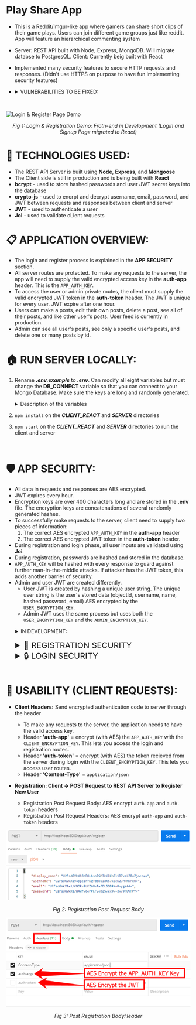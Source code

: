 # Play Share App

* This is a Reddit/Imgur-like app where gamers can share short clips of their game plays. Users can join different game groups just like reddit. App will feature an hierarchical commenting system
* Server: REST API built with Node, Express, MongoDB. Will migrate databse to PostgresQL. Client: Currently beig built with React
* Implemented many security features to secure HTTP requests and responses. (Didn't use HTTPS on purpose to have fun implementing security features)

* <details>      
  <summary > VULNERABILITIES TO BE FIXED:   </summary> 
  
  * Encrypted Information send via headers will neeed to be sent using Authentication headers. 
  * JWT is created using concatenated user data that is AES encrypted + `USER_SECRET_KEY` and `ADMIN_SECRET_KEY`. JWT shouldn't be made using meaningful info, will add a salt
  * Attacker can make requests by using the encrypted **app-auth** header and encrrypted JWT. To prevent this, will change `APP_AUTH_KEY` after every response. 
  * `ADMIN_SECRET_KEY`, `USER_SECRET_KEY`, `SERVER_ENCRYPTION_KEY`, `CLIENT_ENCRYPTION_KEY` will all be hashed every hour to prevent attackers that know the keys from making further requests. 
  * Authetication headers 
    
 </details>

<br/>

![Login & Register Page Demo](login_register_demo.gif)

<div style="text-align:center;   font-style: italic;">
    Fig 1:  Login & Registration Demo: Frotn-end in Development (Login and Signup Page migrated to React)
</div>

# 📌 TECHNOLOGIES USED:
* The REST API Server is built using **Node**, **Express**, and **Mongoose**
* The Client side is still in production and is being built with **React**
* **bcrypt** - used to store hashed passwords and user JWT secret keys into the database
* **crypto-js** - used to encrpt and decrypt username, email, password, and JWT between requests and responses between client and server
* **JWT** - used to authenticate a user
* **Joi** - used to validate cLient requests


# 📋 APPLICATION OVERVIEW:
* The login and register process is explained in the **APP SECURITY** section.
* All server routes are protected. To make any requests to the server, the app will need to supply the valid encrypted access key in the **auth-app** header. This is the `APP_AUTH_KEY`. 
* To access the user or admin private routes, the client must supply the valid encrypted JWT token in the **auth-token** header. The JWT is unique for every user. JWT expire after one hour. 
* Users can make a posts, edit their own posts, delete a post, see all of their posts, and like other user's posts. User feed is currently in production.
* Admin can see all user's posts, see only a specific user's posts, and delete one or many posts by id. 

 

# 🏠 RUN SERVER LOCALLY:
1) Rename ***.env.example*** to ***.env***. Can modify all eight variables but must change the **DB_CONNECT** variable so that you can connect to your Mongo Database. Make sure the keys are long and randomly generated. 
    <details>      
      <summary> Description of the variables </summary>
    
      * `DB_CONNECT`  - Store your MongoDB Connection URL
      * `ADMIN_EMAIL` - This is the email address of the admin account.
      * `APP_AUTH_KEY` - (Will be hashed every request) Need this key to give the client permission to talk to the server. This is to stop unauthorized apps to attack the server with new user registrations and ultimately overload the database.
      * `ADMIN_SECRET_KEY` - (Will be hashed every hour) This will be used to make the admin's JWT
      * `USER_SECRET_KEY`  - (Will be hashed every hour) This will be used to make the user's JWT
      * `SERVER_ENCRYPTION_KEY`   - (Will be hashed every hour) This key will help the client decrypt the JWT token that is sent from the server durign login.
      * `CLIENT_ENCRYPTION_KEY`   - (Will be hashed every hour) This key will help the server decrypt the password and the JWT token that is sent from the client during registration and login.
      * `SALT_NUM = 10`    - Can keep this as is. This is the salt number to hash the password and the JWT User Secret Key to store in the database. Can change this number every year to change the hashing algorithm of these fields.
    </details>
2) `npm install` on the ***CLIENT_REACT*** and ***SERVER*** directories
3) `npm start` on the ***CLIENT_REACT*** and ***SERVER*** directories to run the client and server 
<br/>


# 🛡️ APP SECURITY:
  * All data in requests and responses are AES encrypted.
  * JWT expires every hour.
  * Encryption keys are over 400 characters long and are stored in the **.env** file. The encryption keys are concatenations of several randomly generated hashes. 
  * To successfully make requests to the server, client need to supply two pieces of information:
    1) The correct AES encrypted `APP_AUTH_KEY` in the **auth-app** header
    2) The correct AES encrypted JWT token in the **auth-token** header. 
  * During registration and login phase, all user inputs are validated using **Joi**.
  * During registration, passwords are hashed and stored in the database. 
  * `APP_AUTH_KEY` will be hashed with every response to guard against further man-in-the-middle attacks. If attacker has the JWT token, this adds another barrier of security. 
  * Admin and user JWT are created differently. 
    * User JWT is created by hashing a unique user string. The unique user string is the user's stored data (objectId, username, name, hashed password, email) AES encrypted by the `USER_ENCRYPTION_KEY`. 
    * Admin JWT uses the same process but uses both the `USER_ENCRYPTION_KEY` and the `ADMIN_ENCRYPTION_KEY`. 
  <details>      
    <summary style="padding-left: 25px;"> IN DEVELOPMENT: </summary>

  * Authetication headers 
  * `ADMIN_SECRET_KEY`, `USER_SECRET_KEY`, `SERVER_ENCRYPTION_KEY`, `CLIENT_ENCRYPTION_KEY` will all be hashed every hour to prevent attackers that have access from making requests. 
  * Add salt so user string to increase the randomness of JWT
  </details>
<br/>

<details>      
    <summary  style="font-size:22px; padding-left: 25px;">🔑 REGISTRATION SECURITY  </summary> 
    
  * **Client:** 
    * The username, email address, and password are encrypted (with AES) using the `CLIENT_ENCRYPTION_KEY` and is sent to the REST API Server over http. 
  * **Server:** 
    * The username, email address, and password are decrypted using the `CLIENT_ENCRYPTION_KEY`. Only the password is hashed using **bcrypt** and all are stored in the database
    * The request is validated using **Joi**
  </details>

<details>      
    <summary  style="font-size:22px; padding-left: 25px;">🔒 LOGIN SECURITY  </summary> 
    
  * **CLIENT SECURITY**
    * The username, email address, and password are encrypted (with AES) with the `CLIENT_ENCRYPTION_KEY` and is sent to the REST API Server over http. 
 
* <details>      
    <summary  style="font-weight: bold;"> SERVER SECURITY </summary> 
    
    * The username, email address, and password are decrypted using the `CLIENT_ENCRYPTION_KEY`.
    * User is verified by using **bcrypt** to calculate a hash of the decrypted password and comparing it to the hashed password that is stored in the database. 
    * **Unique JWT Token Creation Process for Users:**
      * *JSON Web Tokens (JWT)* need a secret key to create a JWT token hash. We need a unique JWT secret key for each user to that an user can't access another user's routes.
      * A unique JWT User Secret Key hash is created by encrypting (with AES) the string resulted from concatenating different fields of the user's profile data that is stored in the database (such as the username, email, hashed password,and ObjectID) using the `USER_SECRET_KEY`.
      * This creates a unique key for each user. This ensures that each user has a unique secret key and therefore a unique JWT
      * We need to store this JWT User Secret Key so that we can validate a JWT. The JWT User Secret Key is hashed with *bcrypt* and is then stored in database.
      * The JWT is created using the concatenation of all the user's profile data and the JWT User Secret Key.
      * The JWT token lasts for one hour.
    * **JWT Token Creation Process for Admin:**
      * The JWT is created using the concatenation of all the user's profile data, the JWT User Secret Key, and `ADMIN_SECRET_KEY`
  </details>


* <details>      
  <summary  style="font-weight: bold;"> Sending Encrypted JWT Tokens </summary> 
  
  * The JWT token is encrypted (with AES) with the `CLIENT_ENCRYPTION_KEY` if sending from client to the server, and the `SERVER_ENCRYPTION_KEY` if sending from server to the client.
  * In the server, the JWT token is encrypted (with AES) using the `SERVER_ENCRYPTION_KEY` and is stored in the 'auth-token' header and is sent to the client. When verifying a user, can decrypt the jwt token that the client sent in the header by decrypting it using the `CLIENT_ENCRYPTION_KEY`. 
  * When the client makes a request to access a private route, it needs to decrypted the token stored in the header using the `SERVER_ENCRYPTION_KEY` and send it to the server by encrypting it using the `CLIENT_ENCRYPTION_KEY`. This way, the token is encrypted (with AES) both ways.
</details>
  
</details>
<br/>


# 📐 USABILITY (CLIENT REQUESTS):
* **Client Headers:** Send encrypted authentication code to server through the header
  * To make any requests to the server, the application needs to have the valid access key. 
  * Header **'auth-app'** = encrypt (with AES) the `APP_AUTH_KEY` with the `CLIENT_ENCRYPTION_KEY`. This lets you access the login and registration routes.
  * Header **'auth-token'** = encrypt (with AES) the token recieved from the server during login with the `CLIENT_ENCRYPTION_KEY`. This lets you access user routes.
  * Header **'Content-Type'** = `application/json`
  
  
* **Registration: Client &#8594; POST Request to REST API Server to Register New User**
  *   Registration Post Request Body: AES encrypt `auth-app` and `auth-token` headers
  *   Registration Post Request Headers: AES encrypt `auth-app` and `auth-token` headers

<div style="width=100; height=100; text-align:center; font-style: italic ">    

  ![Post Request Body](/Pictures/Registration/Registration_Post_Request_Body.PNG )
  
  <p > Fig 2: Registration Post Request Body </p>

  ![Post Request Header ](/Pictures/Registration/Registration_Post_Request_Headers.PNG)
 
  <p > Fig 3: Post Registration BodyHeader </p>

</div>    


  


